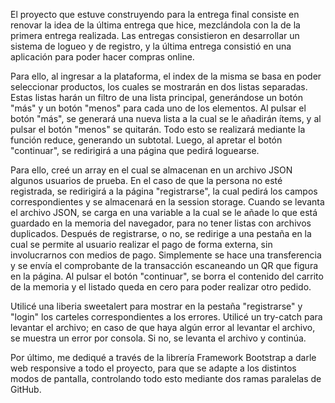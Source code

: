 El proyecto que estuve construyendo para la entrega final consiste en renovar la idea de la última entrega que hice, mezclándola con la de la primera entrega realizada. 
Las entregas consistieron en desarrollar un sistema de logueo y de registro, y la última entrega consistió en una aplicación para poder hacer compras online.

Para ello, al ingresar a la plataforma, el index de la misma se basa en poder seleccionar productos, los cuales se mostrarán en dos listas separadas. 
Estas listas harán un filtro de una lista principal, generándose un botón "más" y un botón "menos" para cada uno de los elementos. Al pulsar el botón "más", se generará una nueva lista 
a la cual se le añadirán ítems, y al pulsar el botón "menos" se quitarán. Todo esto se realizará mediante la función reduce, generando un subtotal. 
Luego, al apretar el botón "continuar", se redirigirá a una página que pedirá loguearse.

Para ello, creé un array en el cual se almacenan en un archivo JSON algunos usuarios de prueba. En el caso de que la persona no esté registrada, se redirigirá a la página "registrarse", 
la cual pedirá los campos correspondientes y se almacenará en la session storage. Cuando se levanta el archivo JSON, se carga en una variable a la cual se le añade lo que está guardado en la memoria del navegador, 
para no tener listas con archivos duplicados. Después de registrarse, o no, se redirige a una pestaña en la cual se permite al usuario realizar el pago de forma externa, sin involucrarnos con medios de pago. 
Simplemente se hace una transferencia y se envía el comprobante de la transacción escaneando un QR que figura en la página. Al pulsar el botón "continuar", se borra el contenido del carrito de la memoria 
y el listado queda en cero para poder realizar otro pedido.

Utilicé una liberia sweetalert para mostrar en la pestaña "registrarse" y "login" los carteles correspondientes a los errores. Utilicé un try-catch para levantar el archivo; 
en caso de que haya algún error al levantar el archivo, se muestra un error por consola. Si no, se levanta el archivo y continúa.

Por último, me dediqué a través de la librería Framework Bootstrap a darle web responsive a todo el proyecto, para que se adapte a los distintos modos de pantalla, controlando todo esto mediante dos ramas paralelas de GitHub.
